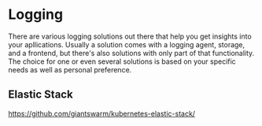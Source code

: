# Logging

There are various logging solutions out there that help you get insights into your apllications. Usually a solution comes with a logging agent, storage, and a frontend, but there's also solutions with only part of that functionality. The choice for one or even several solutions is based on your specific needs as well as personal preference.

## Elastic Stack

https://github.com/giantswarm/kubernetes-elastic-stack/